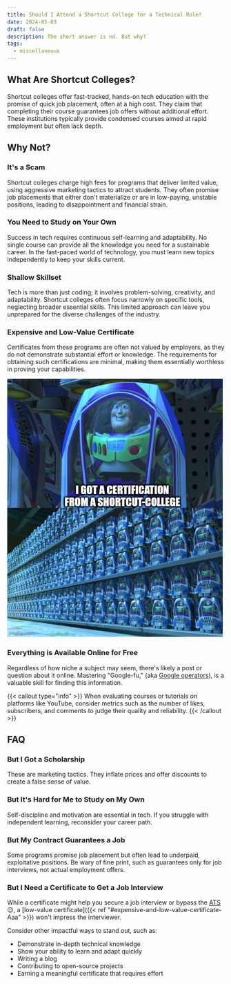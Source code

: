 ```yaml
---
title: Should I Attend a Shortcut College for a Technical Role?
date: 2024-05-03
draft: false 
description: The short answer is no. But why?
tags:
  - miscellaneous
---
```


## What Are Shortcut Colleges?
Shortcut colleges offer fast-tracked, hands-on tech education with the promise of quick job placement, often at a high cost.
They claim that completing their course guarantees job offers without additional effort. These institutions typically provide condensed courses aimed at rapid employment but often lack depth.

## Why Not?
### It's a Scam
Shortcut colleges charge high fees for programs that deliver limited value, using aggressive marketing tactics to attract students.
They often promise job placements that either don't materialize or are in low-paying, unstable positions, leading to disappointment and financial strain.

### You Need to Study on Your Own
Success in tech requires continuous self-learning and adaptability. No single course can provide all the knowledge you need for a sustainable career.
In the fast-paced world of technology, you must learn new topics independently to keep your skills current.

### Shallow Skillset
Tech is more than just coding; it involves problem-solving, creativity, and adaptability.
Shortcut colleges often focus narrowly on specific tools, neglecting broader essential skills.
This limited approach can leave you unprepared for the diverse challenges of the industry.

### Expensive and Low-Value Certificate
Certificates from these programs are often not valued by employers, as they do not demonstrate substantial effort or knowledge.
The requirements for obtaining such certifications are minimal, making them essentially worthless in proving your capabilities.

![Buzz Lightyear Clones](img/buzz_lightyear_clones_i_got_certification_from_shortcut_college.jpg)

### Everything is Available Online for Free
Regardless of how niche a subject may seem, there's likely a post or question about it online.
Mastering "Google-fu," (aka [Google operators](https://support.google.com/websearch/answer/2466433?hl=en)), is a valuable skill for finding this information.

{{< callout type="info" >}}
When evaluating courses or tutorials on platforms like YouTube, consider metrics such as the number of likes, subscribers, and comments to judge their quality and reliability.
{{< /callout >}}

## FAQ
### But I Got a Scholarship
These are marketing tactics.
They inflate prices and offer discounts to create a false sense of value.

### But It's Hard for Me to Study on My Own
Self-discipline and motivation are essential in tech.
If you struggle with independent learning, reconsider your career path.

### But My Contract Guarantees a Job
Some programs promise job placement but often lead to underpaid, exploitative positions.
Be wary of fine print, such as guarantees only for job interviews, not actual employment offers.

### But I Need a Certificate to Get a Job Interview
While a certificate might help you secure a job interview or bypass the [ATS](https://en.m.wikipedia.org/wiki/Applicant_tracking_system) 😉, a [low-value certificate]({{< ref "#expensive-and-low-value-certificate-Aaa" >}}) won't impress the interviewer.

Consider other impactful ways to stand out, such as:

- Demonstrate in-depth technical knowledge
- Show your ability to learn and adapt quickly
- Writing a blog
- Contributing to open-source projects
- Earning a meaningful certificate that requires effort
